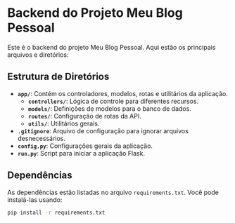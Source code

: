 # Backend do Projeto Meu Blog Pessoal

Este é o backend do projeto Meu Blog Pessoal. Aqui estão os principais arquivos e diretórios:

## Estrutura de Diretórios

- **`app/`**: Contém os controladores, modelos, rotas e utilitários da aplicação.
  - **`controllers/`**: Lógica de controle para diferentes recursos.
  - **`models/`**: Definições de modelos para o banco de dados.
  - **`routes/`**: Configuração de rotas da API.
  - **`utils/`**: Utilitários gerais.
- **`.gitignore`**: Arquivo de configuração para ignorar arquivos desnecessários.
- **`config.py`**: Configurações gerais da aplicação.
- **`run.py`**: Script para iniciar a aplicação Flask.

## Dependências

As dependências estão listadas no arquivo `requirements.txt`. Você pode instalá-las usando:

```bash
pip install -r requirements.txt
